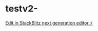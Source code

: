 # testv2-

[Edit in StackBlitz next generation editor ⚡️](https://stackblitz.com/~/github.com/casperarmani/testv2-)